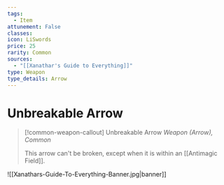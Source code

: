 ```yaml
---
tags:
  - Item
attunement: False
classes: 
icon: LiSwords
price: 25
rarity: Common
sources:
  - "[[Xanathar's Guide to Everything]]"
type: Weapon
type_details: Arrow
---
```


# Unbreakable Arrow

>[!common-weapon-callout] Unbreakable Arrow
>*Weapon (Arrow), Common*
>
>This arrow can't be broken, except when it is within an [[Antimagic Field]].

![[Xanathars-Guide-To-Everything-Banner.jpg|banner]]
